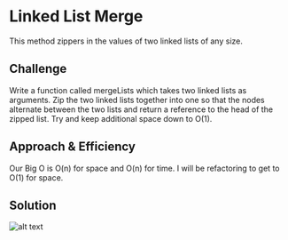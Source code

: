 # Linked List Merge
This method zippers in the values of two linked lists of any size.

## Challenge
Write a function called mergeLists which takes two linked lists as arguments. Zip the two linked lists together into one so that the nodes alternate between the two lists and return a reference to the head of the zipped list. Try and keep additional space down to O(1).

## Approach & Efficiency
Our Big O is O(n) for space and O(n) for time. 
I will be refactoring to get to O(1) for space.

## Solution
![alt text]()
